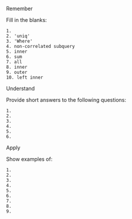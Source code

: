 Remember

Fill in the blanks:

	1. 
	2. 'uniq'
	3. 'Where'
	4. non-correlated subquery
	5. inner
	6. sum
	7. all
	8. inner
	9. outer
	10. left inner

Understand

Provide short answers to the following questions:

	1. 
	2.
	3.
	4.
	5.
	6.

Apply

Show examples of:

	1.
	2.
	3.
	4.
	5.
	6.
	7.
	8.
	9.
